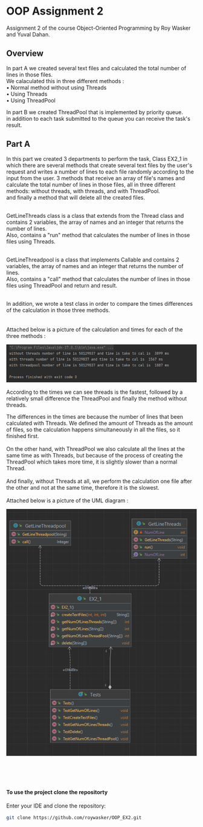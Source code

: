 # OOP Assignment 2
Assignment 2 of the course Object-Oriented Programming by Roy Wasker and Yuval Dahan.

##  Overview

In part A we created several text files and calculated the total number of lines in those files.<br>
We calaculated this in three different methods : <br>
• Normal method without using Threads<br>
• Using Threads<br>
• Using ThreadPool<br>

In part B we created ThreadPool that is implemented by priority queue. <br> 
in addition to each task submitted to the queue you can receive the task's result.

## Part A

In this part we created 3 departments to perform the task,
Class EX2_1 in which there are several methods that create several text files by the user's request and writes a number of lines to each file randomly according to the input from the user.
3 methods that receive an array of file's names and calculate the total number of lines in those files, all in three different methods: without threads, with threads, and with ThreadPool.<br>
and finally a method that will delete all the created files.

<br>
GetLineThreads class is a class that extends from the Thread class and contains 2 variables, the array of names and an integer that returns the number of lines.<br>
Also, contains a "run" method that calculates the number of lines in those files using Threads.<br><br>

GetLineThreadpool is a class that implements Callable <Integer> and contains 2 variables, the array of names and an integer that returns the number of lines.<br>
Also, contains a "call" method that calculates the number of lines in those files using ThreadPool and return and result.<br><br>

In addition, we wrote a test class in order to compare the times differences of the calculation in those three methods.<br><br><br>
Attached below is a picture of the calculation and times for each of the three methods :

<img src="EX2_1 tests.png" alt="EX2_1 tests.png" title="EX2_1 tests.png">

According to the times we can see threads is the fastest, followed by a relatively small difference the ThreadPool and finally the method without threads.

The differences in the times are because the number of lines that been calculated with Threads.
We defined the amount of Threads as the amount of files, so the calculation happens simultaneously in all the files, so it finished first.<br><br>
On the other hand, with ThreadPool we also calculate all the lines at the same time as with Threads, but because of the process of creating the ThreadPool which takes more time, it is slightly slower than a normal Thread.<br><br>
And finally, without Threads at all, we perform the calculation one file after the other and not at the same time, therefore it is the slowest.<br><br>
Attached below is a picture of the UML diagram :

<img src="EX2_1 diagram.png" alt="EX2_1 diagram.png" title="EX2_1 diagram.png">











<br><br><br>
#### To use the project clone the repositorty
Enter your IDE and clone the repository:
  ```sh
  git clone https://github.com/roywasker/OOP_EX2.git
  ```
